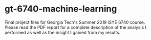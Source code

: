 # gt-6740-machine-learning

Final project files for Georgia Tech's Summer 2019 ISYE 6740 course. Please read the PDF report for a complete description of the analysis I performed as well as the insight I gained from my results.
